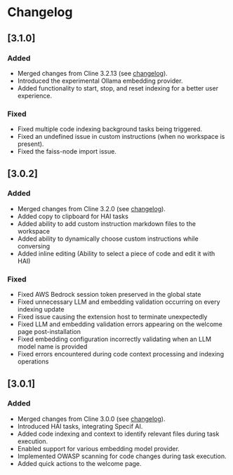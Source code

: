# Changelog

## [3.1.0]

### Added

-   Merged changes from Cline 3.2.13 (see [changelog](https://github.com/cline/cline/blob/main/CHANGELOG.md#3213)).
-   Introduced the experimental Ollama embedding provider.
-   Added functionality to start, stop, and reset indexing for a better user experience.

### Fixed

-   Fixed multiple code indexing background tasks being triggered.
-   Fixed an undefined issue in custom instructions (when no workspace is present).
-   Fixed the faiss-node import issue.

## [3.0.2]

### Added

-   Merged changes from Cline 3.2.0 (see [changelog](https://github.com/cline/cline/blob/main/CHANGELOG.md#320)).
-   Added copy to clipboard for HAI tasks
-   Added ability to add custom instruction markdown files to the workspace
-   Added ability to dynamically choose custom instructions while conversing
-   Added inline editing (Ability to select a piece of code and edit it with HAI)

### Fixed

-   Fixed AWS Bedrock session token preserved in the global state
-   Fixed unnecessary LLM and embedding validation occurring on every indexing update
-   Fixed issue causing the extension host to terminate unexpectedly
-   Fixed LLM and embedding validation errors appearing on the welcome page post-installation
-   Fixed embedding configuration incorrectly validating when an LLM model name is provided
-   Fixed errors encountered during code context processing and indexing operations

## [3.0.1]

### Added

-   Merged changes from Cline 3.0.0 (see [changelog](https://github.com/cline/cline/blob/main/CHANGELOG.md#300)).
-   Introduced HAI tasks, integrating Specif AI.
-   Added code indexing and context to identify relevant files during task execution.
-   Enabled support for various embedding model provider.
-   Implemented OWASP scanning for code changes during task execution.
-   Added quick actions to the welcome page.
